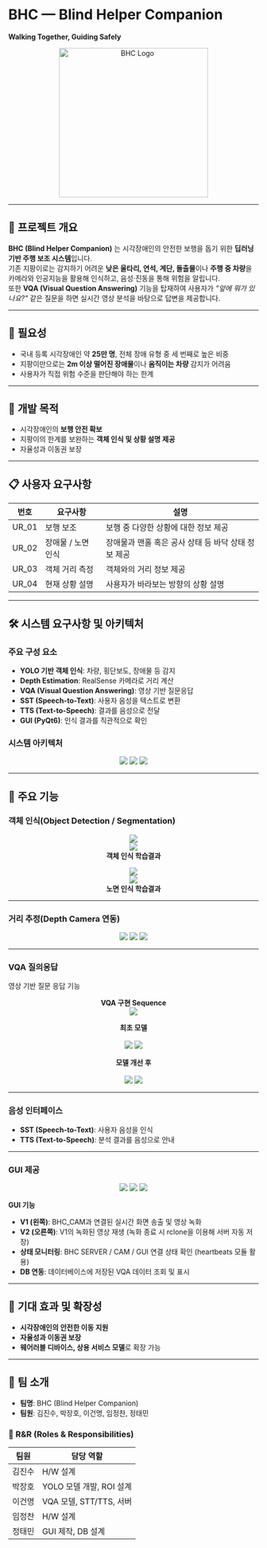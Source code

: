 # BHC — Blind Helper Companion  
**Walking Together, Guiding Safely**  

<p align="center">
  <img src="./asset/bhc.png" alt="BHC Logo" width="300"/>
</p>  

---

## 📌 프로젝트 개요  
**BHC (Blind Helper Companion)** 는 시각장애인의 안전한 보행을 돕기 위한 **딥러닝 기반 주행 보조 시스템**입니다.  
기존 지팡이로는 감지하기 어려운 **낮은 울타리, 연석, 계단, 돌출물**이나 **주행 중 차량**을 카메라와 인공지능을 활용해 인식하고, 음성·진동을 통해 위험을 알립니다.  
또한 **VQA (Visual Question Answering)** 기능을 탑재하여 사용자가 *"앞에 뭐가 있나요?"* 같은 질문을 하면 실시간 영상 분석을 바탕으로 답변을 제공합니다.  

---

## 🚨 필요성  
- 국내 등록 시각장애인 약 **25만 명**, 전체 장애 유형 중 세 번째로 높은 비중  
- 지팡이만으로는 **2m 이상 떨어진 장애물**이나 **움직이는 차량** 감지가 어려움  
- 사용자가 직접 위험 수준을 판단해야 하는 한계  

---

## 🎯 개발 목적  
- 시각장애인의 **보행 안전 확보**  
- 지팡이의 한계를 보완하는 **객체 인식 및 상황 설명 제공**  
- 자율성과 이동권 보장  

---

## 📋 사용자 요구사항  

| 번호 | 요구사항 | 설명 |
|------|----------|------|
| UR_01 | 보행 보조 | 보행 중 다양한 상황에 대한 정보 제공 |
| UR_02 | 장애물 / 노면 인식 | 장애물과 맨홀 혹은 공사 상태 등 바닥 상태 정보 제공 |
| UR_03 | 객체 거리 측정 | 객체와의 거리 정보 제공 |
| UR_04 | 현재 상황 설명 | 사용자가 바라보는 방향의 상황 설명 |

---

## 🛠 시스템 요구사항 및 아키텍처  

### 주요 구성 요소  
- **YOLO 기반 객체 인식**: 차량, 횡단보도, 장애물 등 감지  
- **Depth Estimation**: RealSense 카메라로 거리 계산  
- **VQA (Visual Question Answering)**: 영상 기반 질문응답  
- **SST (Speech-to-Text)**: 사용자 음성을 텍스트로 변환  
- **TTS (Text-to-Speech)**: 결과를 음성으로 전달  
- **GUI (PyQt6)**: 인식 결과를 직관적으로 확인  

### 시스템 아키텍처  

<p align="center">
  <img src="./asset/SA.png"/>
  <img src="./asset/SA1.png"/>
  <img src="./asset/SA2.png"/>
</p>

---

## 🚀 주요 기능  

### 객체 인식(Object Detection / Segmentation)  
<p align="center">
  <img src="./asset/Obstacle.gif"/>
  <br/>
  <img src="./asset/ob_results.png"/>
  <br/>
 <b>객체 인식 학습결과</b> </br>
</p>  

<p align="center">
  <img src="./asset/Surface.gif"/>
  <br/>
  <img src="./asset/sf_results.png"/>
  <br/>
 <b>노면 인식 학습결과 </b> </br>
</p>  

---

### 거리 추정(Depth Camera 연동)  
<p align="center">
  <img src="./asset/29.png"/>
  <img src="./asset/30.png"/>
  <img src="./asset/31.png"/>
</p>  

---

### VQA 질의응답  
영상 기반 질문 응답 기능  

<p align="center">
  <b>VQA 구현 Sequence</b> </br>
  <img src="./asset/vqa1.png"/>
  <br/>
</p>

<p align="center">
  <b>최초 모델</b> </br></br>
  <img src="./asset/vqa2.png"/>
  <img src="./asset/vqa3.png"/>
</p>

<p align="center">
  <b>모델 개선 후</b> </br></br>
  <img src="./asset/vqa4.png"/>
  <img src="./asset/vqa5.png"/>
</p>  

---

### 음성 인터페이스  
- **SST (Speech-to-Text)**: 사용자 음성을 인식  
- **TTS (Text-to-Speech)**: 분석 결과를 음성으로 안내  

---

### GUI 제공  
<p align="center">
  <img src="./asset/gui10.png"/>
  <img src="./asset/gui11.png"/>
  <img src="./asset/gui12.png"/>
</p>  

**GUI 기능**  
- **V1 (왼쪽)**: BHC_CAM과 연결된 실시간 화면 송출 및 영상 녹화  
- **V2 (오른쪽)**: V1의 녹화된 영상 재생 (녹화 종료 시 rclone을 이용해 서버 자동 저장)  
- **상태 모니터링**: BHC SERVER / CAM / GUI 연결 상태 확인 (heartbeats 모듈 활용)  
- **DB 연동**: 데이터베이스에 저장된 VQA 데이터 조회 및 표시  

---

## 🌱 기대 효과 및 확장성  
- **시각장애인의 안전한 이동 지원**  
- **자율성과 이동권 보장**  
- **웨어러블 디바이스, 상용 서비스 모델**로 확장 가능  

---

## 👥 팀 소개  
- **팀명**: BHC (Blind Helper Companion)  
- **팀원**: 김진수, 박장호, 이건명, 임정찬, 정태민

### 📌 R&R (Roles & Responsibilities)  

| 팀원 | 담당 역할 |
|------|--------------------------------|
| 김진수 | H/W 설계 |
| 박장호 | YOLO 모델 개발, ROI 설계 |
| 이건명 | VQA 모델, STT/TTS, 서버 |
| 임정찬 | H/W 설계 |
| 정태민 | GUI 제작, DB 설계 |
